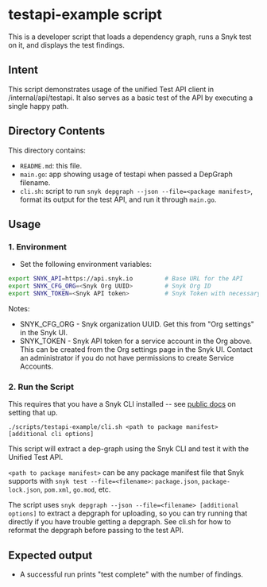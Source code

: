 # testapi-example script

This is a developer script that loads a dependency graph, runs a Snyk test on it, and displays the test findings.

## Intent

This script demonstrates usage of the unified Test API client in /internal/api/testapi. It also serves as a basic test of the API by executing a single happy path.

## Directory Contents

This directory contains:

- `README.md`: this file.
- `main.go`: app showing usage of testapi when passed a DepGraph filename.
- `cli.sh`: script to run `snyk depgraph --json --file=<package manifest>`, format its output for the test API, and run it through `main.go`.

## Usage

### 1. Environment

- Set the following environment variables:

```bash
export SNYK_API=https://api.snyk.io         # Base URL for the API
export SNYK_CFG_ORG=<Snyk Org UUID>         # Snyk Org ID
export SNYK_TOKEN=<Snyk API token>          # Snyk Token with necessary permissions to perform tests within that org
```

Notes:
* SNYK_CFG_ORG - Snyk organization UUID. Get this from "Org settings" in the Snyk UI.
* SNYK_TOKEN - Snyk API token for a service account in the Org above. This can be created from the Org settings page in the Snyk UI. Contact an administrator if you do not have permissions to create Service Accounts.

### 2. Run the Script

This requires that you have a Snyk CLI installed -- see [public docs](https://docs.snyk.io/snyk-cli) on setting that up.

```
./scripts/testapi-example/cli.sh <path to package manifest> [additional cli options]
```

This script will extract a dep-graph using the Snyk CLI and test it with the Unified Test API.

`<path to package manifest>` can be any package manifest file that Snyk supports with `snyk test --file=<filename>`: `package.json`, `package-lock.json`, `pom.xml`, `go.mod`, etc.

The script uses `snyk depgraph --json --file=<filename> [additional options]` to extract a depgraph for uploading, so you can try running that directly if you have trouble getting a depgraph. See cli.sh for how to reformat the depgraph before passing to the test API.

## Expected output

- A successful run prints "test complete" with the number of findings.
